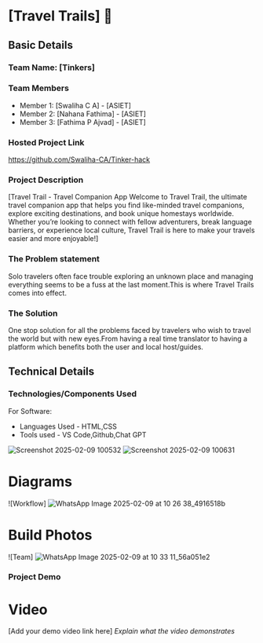# [Travel Trails] 🎯


## Basic Details
### Team Name: [Tinkers]


### Team Members
- Member 1: [Swaliha C A] - [ASIET]
- Member 2: [Nahana Fathima] - [ASIET]
- Member 3: [Fathima P Ajvad] - [ASIET]

### Hosted Project Link
https://github.com/Swaliha-CA/Tinker-hack
### Project Description
[Travel Trail - Travel Companion App
Welcome to Travel Trail, the ultimate travel companion app that helps you find like-minded travel companions, explore exciting destinations, and book unique homestays worldwide. Whether you’re looking to connect with fellow adventurers, break language barriers, or experience local culture, Travel Trail is here to make your travels easier and more enjoyable!]

### The Problem statement
Solo travelers often face trouble exploring an unknown place and managing everything seems to be a fuss at the last moment.This is where Travel Trails comes into effect.

### The Solution
One stop solution for all the problems faced by travelers who wish to travel the world but with new eyes.From having a real time translator to having a platform which benefits both the user and local host/guides.
## Technical Details
### Technologies/Components Used
For Software:
- Languages Used - HTML,CSS
- Tools used - VS Code,Github,Chat GPT
    
![Screenshot 2025-02-09 100532](https://github.com/user-attachments/assets/65a42743-f82f-493e-afba-2cf94eba80f0)
![Screenshot 2025-02-09 100631](https://github.com/user-attachments/assets/ea0803c9-5de6-4877-a525-a25441fa62c8)

# Diagrams
![Workflow] ![WhatsApp Image 2025-02-09 at 10 26 38_4916518b](https://github.com/user-attachments/assets/b84cbd86-7036-4f39-ae29-70e803bcae05)

# Build Photos
![Team] ![WhatsApp Image 2025-02-09 at 10 33 11_56a051e2](https://github.com/user-attachments/assets/3ef7e6eb-2503-4285-b7b8-a4ba4566e8e7)

### Project Demo
# Video
[Add your demo video link here]
*Explain what the video demonstrates*

